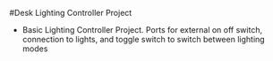 #Desk Lighting Controller Project

- Basic Lighting Controller Project. Ports for external on off switch, connection to lights, and toggle switch to switch between lighting modes
